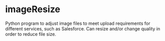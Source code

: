 # imageResize
Python program to adjust image files to meet upload requirements for different services, such as Salesforce. Can resize and/or change quality in order to reduce file size.

